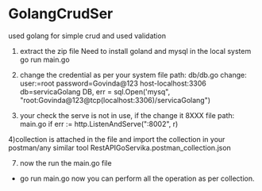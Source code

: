 # GolangCrudSer
used golang for simple crud and used validation

1) extract the zip file
Need to install goland and mysql in the local system
go run main.go

3) change the credential as per your system
file path: db/db.go
change:
user:=root
password=Govinda@123
host-localhost:3306
db=servicaGolang
DB, err = sql.Open('mysq",
"root:Govinda@123@tcp(localhost:3306)/servicaGolang")


5) your check the serve is not in use, if the change it 8XXX
file path: main.go
if err := http.ListenAndServe(":8002", r)


4)collection is attached in the file and import the collection
in your postman/any similar tool
RestAPIGoServika.postman_collection.json


7) now the run the main.go file
* go run main.go
now you can perform all the operation as per collection.
